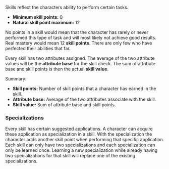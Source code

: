 Skills reflect the characters ability to perform certain tasks.

* **Minimum skill points:** 0
* **Natural skill point maximum:** 12

No points in a skill would mean that the character has rarely or 
never performed this type of task and will most likely not achieve good results.
Real mastery would mean 12 **skill points**. There are only few who have 
perfected their abilities that far.

Every skill has two attributes assigned.
The average of the two attribute values will be the **attribute base** for the skill check.
The sum of attribute base and skill points is then the actual **skill value**.

Summary:
* **Skill points:** Number of skill points that a character has earned in the skill.
* **Attribute base:** Average of the two attributes associate with the skill.
* **Skill value:** Sum of attribute base and skill points.

### Specializations

Every skill has certain suggested applications.
A character can acquire these application as specialization in a skill.
With the specialization the character adds another skill point 
when performing that specific application.
Each skill can only have two specializations and 
each specialization can only be learned once.
Learning a new specialization while already having two specializations for that skill 
will replace one of the existing specializations.